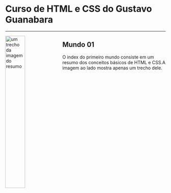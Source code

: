 <h1>Curso de HTML e CSS do Gustavo Guanabara</h1>
<hr>
<img align="left" src="https://user-images.githubusercontent.com/92928037/147391336-3d32a7f4-ae8e-4144-a9eb-10a5a26e0446.png"alt="um trecho da imagem do resumo" width= "35%" />
<h2>Mundo 01</h2>

O index do primeiro mundo consiste em um resumo dos conceitos básicos de HTML e CSS.A imagem ao lado mostra apenas um trecho dele.
